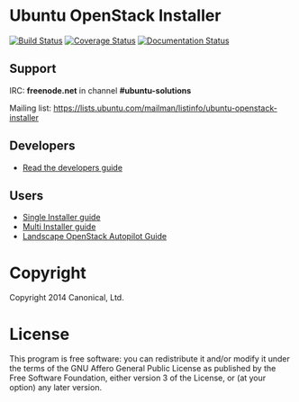 # Ubuntu OpenStack Installer
[![Build Status](https://travis-ci.org/Ubuntu-Solutions-Engineering/openstack-installer.svg?branch=master)](https://travis-ci.org/Ubuntu-Solutions-Engineering/openstack-installer)
[![Coverage
Status](https://coveralls.io/repos/Ubuntu-Solutions-Engineering/openstack-installer/badge.svg)](https://coveralls.io/r/Ubuntu-Solutions-Engineering/openstack-installer)
[![Documentation Status](https://readthedocs.org/projects/ubuntu-cloud-installer/badge/?version=latest)](https://readthedocs.org/projects/ubuntu-cloud-installer/?badge=latest)

## Support

IRC: **freenode.net** in channel **#ubuntu-solutions**

Mailing list: https://lists.ubuntu.com/mailman/listinfo/ubuntu-openstack-installer

## Developers

* [Read the developers guide](http://ubuntu-cloud-installer.readthedocs.org/en/latest/developers.html)

## Users

* [Single Installer guide](http://ubuntu-cloud-installer.readthedocs.org/en/latest/single-installer.guide.html)
* [Multi Installer guide](http://ubuntu-cloud-installer.readthedocs.org/en/latest/multi-installer.guide.html)
* [Landscape OpenStack Autopilot Guide](http://www.ubuntu.com/download/cloud/install-ubuntu-openstack)

# Copyright

Copyright 2014 Canonical, Ltd.

# License

This program is free software: you can redistribute it and/or modify
it under the terms of the GNU Affero General Public License as
published by the Free Software Foundation, either version 3 of the
License, or (at your option) any later version.
